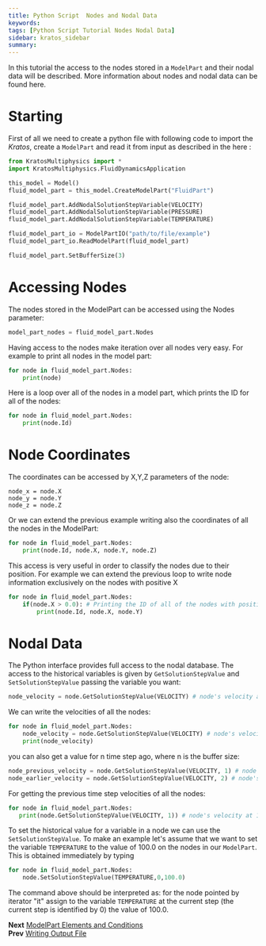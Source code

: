 ```yaml
---
title: Python Script  Nodes and Nodal Data
keywords: 
tags: [Python Script Tutorial Nodes Nodal Data]
sidebar: kratos_sidebar
summary: 
---
```


In this tutorial the access to the nodes stored in a `ModelPart` and their nodal data will be described. More information about nodes and nodal data can be found here.

# Starting
First of all we need to create a python file with following code to import the *Kratos*, create a `ModelPart` and read it from input as described in the here :

```python
from KratosMultiphysics import *
import KratosMultiphysics.FluidDynamicsApplication

this_model = Model()
fluid_model_part = this_model.CreateModelPart("FluidPart")

fluid_model_part.AddNodalSolutionStepVariable(VELOCITY)
fluid_model_part.AddNodalSolutionStepVariable(PRESSURE)
fluid_model_part.AddNodalSolutionStepVariable(TEMPERATURE)

fluid_model_part_io = ModelPartIO("path/to/file/example")
fluid_model_part_io.ReadModelPart(fluid_model_part)

fluid_model_part.SetBufferSize(3)
```

# Accessing Nodes
The nodes stored in the ModelPart can be accessed using the Nodes parameter:

```python
model_part_nodes = fluid_model_part.Nodes
```
Having access to the nodes make iteration over all nodes very easy. For example to print all nodes in the model part:

```python
for node in fluid_model_part.Nodes:
    print(node)
```

Here is a loop over all of the nodes in a model part, which prints the ID for all of the nodes:

```python
for node in fluid_model_part.Nodes:
    print(node.Id)
```

# Node Coordinates
The coordinates can be accessed by X,Y,Z parameters of the node:

```
node_x = node.X
node_y = node.Y
node_z = node.Z
```

Or we can extend the previous example writing also the coordinates of all the nodes in the ModelPart:

```python
for node in fluid_model_part.Nodes:
    print(node.Id, node.X, node.Y, node.Z)
```

This access is very useful in order to classify the nodes due to their position. For example we can extend the previous loop to write node information exclusively on the nodes with positive X

```python
for node in fluid_model_part.Nodes:
    if(node.X > 0.0): # Printing the ID of all of the nodes with positive X
        print(node.Id, node.X, node.Y)
```

# Nodal Data
The Python interface provides full access to the nodal database. The access to the historical variables is given by `GetSolutionStepValue` and `SetSolutionStepValue` passing the variable you want:

```python
node_velocity = node.GetSolutionStepValue(VELOCITY) # node's velocity at the current time step
```

We can write the velocities of all the nodes:

```python
for node in fluid_model_part.Nodes:
    node_velocity = node.GetSolutionStepValue(VELOCITY) # node's velocity at the current time step
    print(node_velocity)
```
you can also get a value for n time step ago, where n is the buffer size:

```python
node_previous_velocity = node.GetSolutionStepValue(VELOCITY, 1) # node's velocity at 1 time step ago 
node_earlier_velocity = node.GetSolutionStepValue(VELOCITY, 2) # node's velocity at 2 time step ago
```
 
For getting the previous time step velocities of all the nodes:  

```python
for node in fluid_model_part.Nodes:
   print(node.GetSolutionStepValue(VELOCITY, 1)) # node's velocity at 1 time step ago
```

To set the historical value for a variable in a node we can use the `SetSolutionStepValue`. To make an example 
let's assume that we want to set the variable `TEMPERATURE` to the value of 100.0 on the nodes in our `ModelPart`. This is obtained immediately by typing

```python
for node in fluid_model_part.Nodes:
    node.SetSolutionStepValue(TEMPERATURE,0,100.0)
```

The command above should be interpreted as: for the node pointed by iterator "it" assign to the variable `TEMPERATURE` at the current step (the current step is identified by 0) the value of 100.0.

**Next** [ModelPart Elements and Conditions](https://github.com/KratosMultiphysics/Kratos/wiki/Python-Script-Tutorial:-ModelPart-Elements-and-Conditions)<br>
**Prev** [Writing Output File](https://github.com/KratosMultiphysics/Kratos/wiki/Python-Script-Tutorial:-Writing-Output-File)